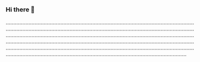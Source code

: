 ### Hi there 👋

...................................................................................................................................................................................................................................................................................................................................................................................................................................................................................................................................................................................................................................................................................................................................................................